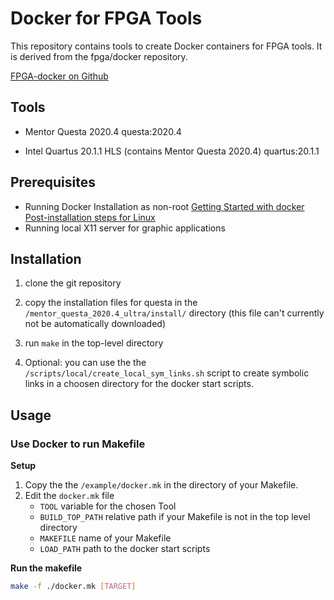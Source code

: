 # Docker for FPGA Tools

This repository contains tools to create Docker containers for FPGA tools. It is derived from the fpga/docker repository.

[FPGA-docker on Github](https://github.com/halfmanhalftaco/fpga-docker)



## Tools

- Mentor Questa 2020.4
  questa:2020.4

- Intel Quartus 20.1.1 HLS (contains Mentor Questa 2020.4)
  quartus:20.1.1

## Prerequisites

- Running Docker Installation as non-root [Getting Started with docker](https://docs.docker.com/engine/install/) [Post-installation steps for Linux](https://docs.docker.com/engine/install/linux-postinstall/)
- Running local X11 server for graphic applications


## Installation

1. clone the git repository

2. copy the installation files for questa in the `/mentor_questa_2020.4_ultra/install/` directory (this file can't currently not be automatically downloaded)

3. run `make` in the top-level directory

4.	Optional: you can use the the `/scripts/local/create_local_sym_links.sh` script to create symbolic links in a choosen directory for the docker start scripts.

## Usage
### Use Docker to run Makefile

**Setup**

1. Copy the the `/example/docker.mk` in the directory of your Makefile.
2. Edit the `docker.mk` file
   - `TOOL` variable for the chosen Tool
   - `BUILD_TOP_PATH` relative path if your Makefile is not in the top level directory
   - `MAKEFILE` name of your Makefile
   - `LOAD_PATH` path to the docker start scripts



**Run the makefile**

```bash
make -f ./docker.mk [TARGET]
```

